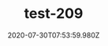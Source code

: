 ---
title: test-209
date: 2020-07-30T07:53:59.980Z
banner_subcontent: asdfsf
category: Case studies
focus: Support for leaders, colleagues and staff
role: Senior manager
organisation_size: Medium (50-249 employees)
industry: Energy & Utilities
content: Lorem ipsum dolor sit amet, consectetur adipiscing elit, sed do eiusmod tempor incididunt ut labore et dolore magna aliqua. Ut enim ad minim veniam, quis nostrud exercitation ullamco laboris nisi ut aliquip ex ea commodo consequat. Duis aute irure dolor in reprehenderit in voluptate velit esse cillum dolore eu fugiat nulla pariatur. Excepteur sint occaecat cupidatat non proident, sunt in culpa qui officia deserunt mollit anim id est laborum.
---